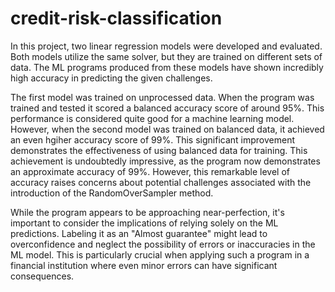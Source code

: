 # credit-risk-classification

In this project, two linear regression models were developed and evaluated. Both models utilize the same solver, but they are trained on different sets of data. The ML programs produced from these models have shown incredibly high accuracy in predicting the given challenges.

The first model was trained on unprocessed data. When the program was trained and tested it scored a balanced accuracy score of around 95%. This performance is considered quite good for a machine learning model. However, when the second model was trained on balanced data, it achieved an even hgiher accuracy score of 99%. This significant improvement demonstrates the effectiveness of using balanced data for training. This achievement is undoubtedly impressive, as the program now demonstrates an approximate accuracy of 99%. However, this remarkable level of accuracy raises concerns about potential challenges associated with the introduction of the RandomOverSampler method.

While the program appears to be approaching near-perfection, it's important to consider the implications of relying solely on the ML predictions. Labeling it as an "Almost guarantee" might lead to overconfidence and neglect the possibility of errors or inaccuracies in the ML model. This is particularly crucial when applying such a program in a financial institution where even minor errors can have significant consequences.

